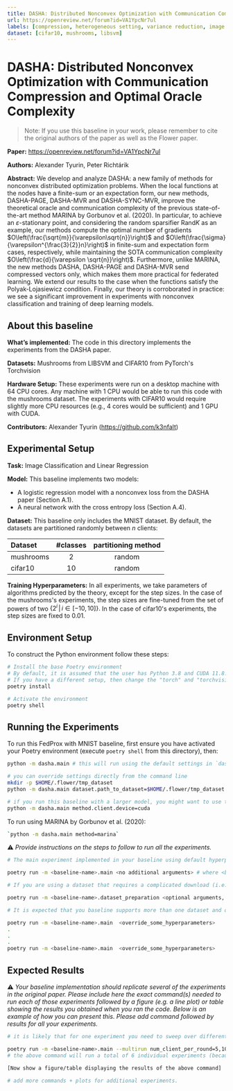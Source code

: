 ```yaml
---
title: DASHA: Distributed Nonconvex Optimization with Communication Compression and Optimal Oracle Complexity
url: https://openreview.net/forum?id=VA1YpcNr7ul
labels: [compression, heterogeneous setting, variance reduction, image classification]
dataset: [cifar10, mushrooms, libsvm]
---
```


# DASHA: Distributed Nonconvex Optimization with Communication Compression and Optimal Oracle Complexity

> Note: If you use this baseline in your work, please remember to cite the original authors of the paper as well as the Flower paper.

****Paper:**** https://openreview.net/forum?id=VA1YpcNr7ul

****Authors:**** Alexander Tyurin, Peter Richtárik

****Abstract:**** We develop and analyze DASHA: a new family of methods for nonconvex distributed optimization problems. When the local functions at the nodes have a finite-sum or an expectation form, our new methods, DASHA-PAGE, DASHA-MVR and DASHA-SYNC-MVR, improve the theoretical oracle and communication complexity of the previous state-of-the-art method MARINA by Gorbunov et al. (2020). In particular, to achieve an $\varepsilon$-stationary point, and considering the random sparsifier Rand$K$ as an example, our methods compute the optimal number of gradients $O\left(\frac{\sqrt{m}}{\varepsilon\sqrt{n}}\right)$ and $O\left(\frac{\sigma}{\varepsilon^{\frac{3}{2}}n}\right)$ in finite-sum and expectation form cases, respectively, while maintaining the SOTA communication complexity $O\left(\frac{d}{\varepsilon \sqrt{n}}\right)$. Furthermore, unlike MARINA, the new methods DASHA, DASHA-PAGE and DASHA-MVR send compressed vectors only, which makes them more practical for federated learning. We extend our results to the case when the functions satisfy the Polyak-Lojasiewicz condition. Finally, our theory is corroborated in practice: we see a significant improvement in experiments with nonconvex classification and training of deep learning models.


## About this baseline

****What’s implemented:**** The code in this directory implements the experiments from the DASHA paper.

****Datasets:**** Mushrooms from LIBSVM and CIFAR10 from PyTorch's Torchvision

****Hardware Setup:**** These experiments were run on a desktop machine with 64 CPU cores. Any machine with 1 CPU would be able to run this code with the mushrooms dataset. The experiments with CIFAR10 would require slightly more CPU resources (e.g., 4 cores would be sufficient) and 1 GPU with CUDA.

****Contributors:**** Alexander Tyurin (https://github.com/k3nfalt)


## Experimental Setup

****Task:**** Image Classification and Linear Regression

****Model:**** This baseline implements two models:
* A logistic regression model with a nonconvex loss from the DASHA paper (Section A.1).
* A neural network with the cross entropy loss (Section A.4).

**Dataset:** This baseline only includes the MNIST dataset. By default, the datasets are partitioned randomly between $n$ clients:

| Dataset | #classes | partitioning method |
| :------ | :---: | :---: |
| mushrooms | 2 | random |
| cifar10 | 10 | random |

****Training Hyperparameters:**** In all experiments, we take parameters of algorithms predicted by the theory, except for the step sizes. In the case of the mushrooms's experiments, the step sizes are fine-tuned from the set of powers of two $\{2^i\,|\,i \in [-10, 10]\}.$ In the case of cifar10's experiments, the step sizes are fixed to $0.01.$


## Environment Setup

To construct the Python environment follow these steps:

```bash
# Install the base Poetry environment
# By default, it is assumed that the user has Python 3.8 and CUDA 11.8. 
# If you have a different setup, then change the "torch" and "torchvision" lines in [tool.poetry.dependencies].
poetry install

# Activate the environment
poetry shell
```


## Running the Experiments

To run this FedProx with MNIST baseline, first ensure you have activated your Poetry environment (execute `poetry shell` from this directory), then:

```bash
python -m dasha.main # this will run using the default settings in `dasha/conf`

# you can override settings directly from the command line
mkdir -p $HOME/.flower/tmp_dataset
python -m dasha.main dataset.path_to_dataset=$HOME/.flower/tmp_dataset method.strategy.step_size=0.5 compressor.number_of_coordinates=10

# if you run this baseline with a larger model, you might want to use the GPU (not used by default).
python -m dasha.main method.client.device=cuda
```

To run using MARINA by Gorbunov et al. (2020):
```bash
`python -m dasha.main method=marina`
```

:warning: _Provide instructions on the steps to follow to run all the experiments._
```bash  
# The main experiment implemented in your baseline using default hyperparameters (that should be setup in the Hydra configs) should run (including dataset download and necessary partitioning) by executing the command:

poetry run -m <baseline-name>.main <no additional arguments> # where <baseline-name> is the name of this directory and that of the only sub-directory in this directory (i.e. where all your source code is)

# If you are using a dataset that requires a complicated download (i.e. not using one natively supported by TF/PyTorch) + preprocessing logic, you might want to tell people to run one script first that will do all that. Please ensure the download + preprocessing can be configured to suit (at least!) a different download directory (and use as default the current directory). The expected command to run to do this is:

poetry run -m <baseline-name>.dataset_preparation <optional arguments, but default should always run>

# It is expected that you baseline supports more than one dataset and different FL settings (e.g. different number of clients, dataset partitioning methods, etc). Please provide a list of commands showing how these experiments are run. Include also a short explanation of what each one does. Here it is expected you'll be using the Hydra syntax to override the default config.

poetry run -m <baseline-name>.main  <override_some_hyperparameters>
.
.
.
poetry run -m <baseline-name>.main  <override_some_hyperparameters>
```


## Expected Results

:warning: _Your baseline implementation should replicate several of the experiments in the original paper. Please include here the exact command(s) needed to run each of those experiments followed by a figure (e.g. a line plot) or table showing the results you obtained when you ran the code. Below is an example of how you can present this. Please add command followed by results for all your experiments._

```bash
# it is likely that for one experiment you need to sweep over different hyperparameters. You are encouraged to use Hydra's multirun functionality for this. This is an example of how you could achieve this for some typical FL hyperparameteres

poetry run -m <baseline-name>.main --multirun num_client_per_round=5,10,50 dataset=femnist,cifar10
# the above command will run a total of 6 individual experiments (because 3client_configs x 2datasets = 6 -- you can think of it as a grid).

[Now show a figure/table displaying the results of the above command]

# add more commands + plots for additional experiments.
```
